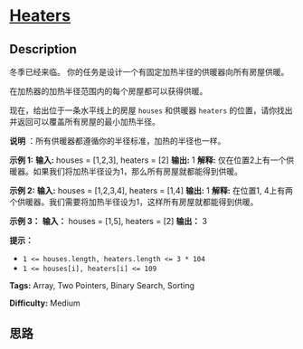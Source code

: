# [Heaters][title]

## Description

冬季已经来临。 你的任务是设计一个有固定加热半径的供暖器向所有房屋供暖。

在加热器的加热半径范围内的每个房屋都可以获得供暖。

现在，给出位于一条水平线上的房屋 `houses` 和供暖器 `heaters` 的位置，请你找出并返回可以覆盖所有房屋的最小加热半径。

**说明** ：所有供暖器都遵循你的半径标准，加热的半径也一样。

**示例 1:**
            **输入:** houses = [1,2,3], heaters = [2]    **输出:** 1    **解释:** 仅在位置2上有一个供暖器。如果我们将加热半径设为1，那么所有房屋就都能得到供暖。    

**示例 2:**
            **输入:** houses = [1,2,3,4], heaters = [1,4]    **输出:** 1    **解释:** 在位置1, 4上有两个供暖器。我们需要将加热半径设为1，这样所有房屋就都能得到供暖。    

**示例 3：**
            **输入：** houses = [1,5], heaters = [2]    **输出：** 3    

**提示：**

  * `1 <= houses.length, heaters.length <= 3 * 104`
  * `1 <= houses[i], heaters[i] <= 109`


**Tags:** Array, Two Pointers, Binary Search, Sorting

**Difficulty:** Medium

## 思路

[title]: https://leetcode-cn.com/problems/heaters
